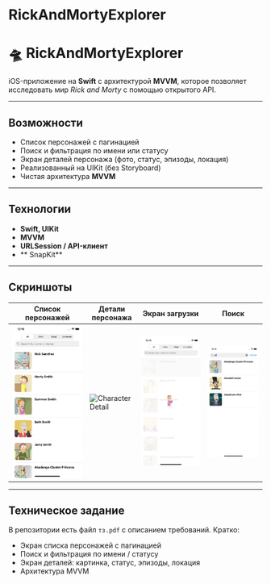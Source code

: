 # RickAndMortyExplorer

# 🛸 RickAndMortyExplorer

iOS-приложение на **Swift** с архитектурой **MVVM**, которое позволяет исследовать мир *Rick and Morty* с помощью открытого API.  

---

##  Возможности
-  Список персонажей с пагинацией  
-  Поиск и фильтрация по имени или статусу  
-  Экран деталей персонажа (фото, статус, эпизоды, локация)  
-  Реализованный на UIKit (без Storyboard)  
-  Чистая архитектура **MVVM**   

---

##  Технологии
- **Swift, UIKit**  
- **MVVM**  
- **URLSession / API-клиент**  
- ** SnapKit**  

---

##  Скриншоты 

| Список персонажей | Детали персонажа | Экран загрузки | Поиск |
|------------------|------------------|------------------|------------------|
| ![Character List](./Screenshots/main.png) | ![Character Detail](./Screenshots/detail.png) | ![Loading](./Screenshots/loading.png) | ![Search Bar](./Screenshots/searchbar.png)

---

##  Техническое задание
В репозитории есть файл `тз.pdf` с описанием требований. Кратко:  
- Экран списка персонажей с пагинацией  
- Поиск и фильтрация по имени / статусу  
- Экран деталей: картинка, статус, эпизоды, локация  
- Архитектура MVVM  


